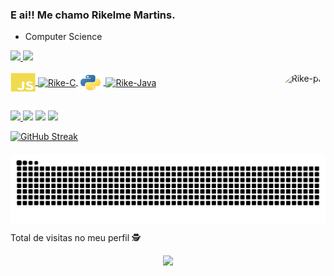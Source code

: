 ### E ai!! Me chamo Rikelme Martins. 

- Computer Science

<div aling="center">
  <a href="https://github.com/RikelmeMartins">
  <img height="140em" src="https://github-readme-stats.vercel.app/api?username=RikelmeMartins&show_icons=true&theme=dark&include_all_commits=true&count_private=true"/>
  <img height="140em" src="https://github-readme-stats.vercel.app/api/top-langs/?username=RikelmeMartins&layout=compact&langs_count=7&theme=dark"/>
</div>
  
<div style="display: inline_block"><br>
  <img align="center" alt="Rike-Js" height="30" width="40" src="https://raw.githubusercontent.com/devicons/devicon/master/icons/javascript/javascript-plain.svg">
  <img align="center" alt="Rike-C" height="30" width="40" src="https://cdn.jsdelivr.net/gh/devicons/devicon/icons/c/c-original.svg">
  <img align="center" alt="Rike-Python" height="30" width="40" src="https://raw.githubusercontent.com/devicons/devicon/master/icons/python/python-original.svg">
  <img align="center" alt="Rike-Java" height="30" width="40" src="https://cdn.jsdelivr.net/gh/devicons/devicon/icons/java/java-original.svg">
  <img align="right" alt="Rike-pic" height="130" style="border-radius:50px;" 
  src="https://media.discordapp.net/attachments/763743304570503198/900529875859959868/210436.gif">
</div>

  ##
  
<div>
  <a href="https://github.com/RikelmeMartins">
  <img  src="https://img.shields.io/badge/github-%23100000.svg?&style=for-the-badge&logo=github&logoColor=white&link=mailto:https://github.com/RikelmeMartins">
  <a href="https://www.instagram.com/rikelme_martinsxp/" target="_blank"><img src="https://img.shields.io/badge/-Instagram-%23E4405F?style=for-the-badge&logo=instagram&logoColor=white" target="_blank"></a>
 <a href="https://discord.gg/b6JsH4XDr9" target="_blank"><img src="https://img.shields.io/badge/Discord-7289DA?style=for-the-badge&logo=discord&logoColor=white" target="_blank"></a> 
  <a href="https://www.linkedin.com/in/rikelme-martins-52944a210/" target="_blank"><img src="https://img.shields.io/badge/-LinkedIn-%230077B5?style=for-the-badge&logo=linkedin&logoColor=white" target="_blank"></a> 
  
[![GitHub Streak](https://streak-stats.demolab.com?user=RikelmeMartins&theme=github-default&locale=pt_BR&card_width=550&background=000000&border=2A2A2A&ring=ffffff&fire=FF6347&stroke=2A2A2A&currStreakNum=FFFFFF&sideNums=FFFFFF&currStreakLabel=FFFFFF&sideLabels=FFFFFF&dates=FFFFFF&excludeDaysLabel=FFFFFF)](https://git.io/streak-stats)
</div>

<picture align="center">
  <source media="(prefers-color-scheme: dark)" srcset="https://raw.githubusercontent.com/joaoluizdev/joaoluizdev/output/github-contribution-grid-snake-dark.svg">
  <source media="(prefers-color-scheme: light)" srcset="https://raw.githubusercontent.com/joaoluizdev/joaoluizdev/output/github-contribution-grid-snake-dark.svg">
  <img align="center" alt="github contribution grid snake animation" src="https://raw.githubusercontent.com/joaoluizdev/joaoluizdev/output/github-contribution-grid-snake.svg">
</picture>
</div>

  
 <p align="center"> 
  
Total de visitas no meu perfil :detective: <br>
 <p align="center"> 
   <img alingn="center" src="https://profile-counter.glitch.me/RikelmeMartins/count.svg" />
 </p>

</p>
